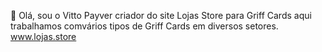 👋 Olá, sou o Vitto Payver
criador do site Lojas Store para Griff Cards aqui trabalhamos comvários tipos de Griff Cards em diversos setores.
www.lojas.store
